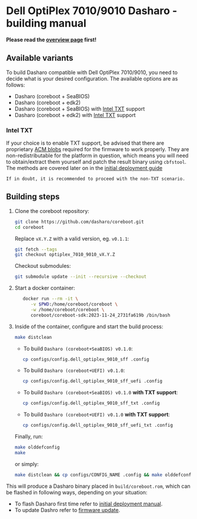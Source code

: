 # Dell OptiPlex 7010/9010 Dasharo - building manual

**Please read the [overview page](overview.md) first!**

## Available variants

To build Dasharo compatible with Dell OptiPlex 7010/9010, you need to decide
what is your desired configuration. The available options are as follows:

- Dasharo (coreboot + SeaBIOS)
- Dasharo (coreboot + edk2)
- Dasharo (coreboot + SeaBIOS) with
  [Intel TXT](https://doc.coreboot.org/security/intel/txt.html) support
- Dasharo (coreboot + edk2) with
  [Intel TXT](https://doc.coreboot.org/security/intel/txt.html) support

### Intel TXT

If your choice is to enable TXT support, be advised that there are proprietary
[ACM blobs](https://doc.coreboot.org/security/intel/acm.html) required for the
firmware to work properly. They are non-redistributable for the platform in
question, which means you will need to obtain/extract them yourself and patch
the result binary using `cbfstool`. The methods are covered later on in the
[initial deployment guide](initial-deployment.md#firmware-preparation)

    If in doubt, it is recommended to proceed with the non-TXT scenario.

## Building steps

1. Clone the coreboot repository:

    ```bash
    git clone https://github.com/dasharo/coreboot.git
    cd coreboot
    ```

    Replace `vX.Y.Z` with a valid version, eg. `v0.1.1`:

    ```bash
    git fetch --tags
    git checkout optiplex_7010_9010_vX.Y.Z
    ```

    Checkout submodules:

    ```bash
    git submodule update --init --recursive --checkout
    ```

1. Start a docker container:

     ```bash
    	docker run --rm -it \
    	   -v $PWD:/home/coreboot/coreboot \
    	   -w /home/coreboot/coreboot \
    	   coreboot/coreboot-sdk:2023-11-24_2731fa619b /bin/bash
     ```

1. Inside of the container, configure and start the build process:

    ```bash
    make distclean
    ```

    * To build `Dasharo (coreboot+SeaBIOS) v0.1.0`:

     ```bash
    	cp configs/config.dell_optiplex_9010_sff .config
     ```

    * To build `Dasharo (coreboot+UEFI) v0.1.0`:

     ```bash
    	cp configs/config.dell_optiplex_9010_sff_uefi .config
     ```

    * To build `Dasharo (coreboot+SeaBIOS) v0.1.0` **with TXT support**:

     ```bash
    	cp configs/config.dell_optiplex_9010_sff_txt .config
     ```

    * To build `Dasharo (coreboot+UEFI) v0.1.0` **with TXT support**:

     ```bash
    	cp configs/config.dell_optiplex_9010_sff_uefi_txt .config
     ```

    Finally, run:

    ```bash
    make olddefconfig
    make
    ```

    or simply:

    ```bash
    make distclean && cp configs/CONFIG_NAME .config && make olddefconfig && make
    ```

This will produce a Dasharo binary placed in `build/coreboot.rom`, which can be
flashed in following ways, depending on your situation:

- To flash Dasharo first time refer to [initial deployment manual](initial-deployment.md).
- To update Dashro refer to [firmware update](firmware-update.md).
